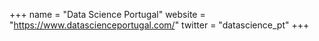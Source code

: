 +++
name = "Data Science Portugal"
website = "https://www.datascienceportugal.com/"
twitter = "datascience_pt"
+++